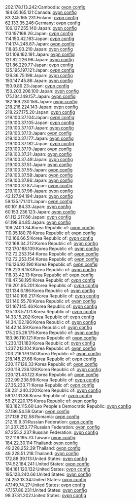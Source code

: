 202.178.113.242:Cambodia: [ovpn config](vpn/202_178_113_242.ovpn)  
184.65.165.121:Canada: [ovpn config](vpn/184_65_165_121.ovpn)  
83.245.165.231:Finland: [ovpn config](vpn/83_245_165_231.ovpn)  
62.133.35.246:Germany: [ovpn config](vpn/62_133_35_246.ovpn)  
106.137.255.140:Japan: [ovpn config](vpn/106_137_255_140.ovpn)  
113.197.168.26:Japan: [ovpn config](vpn/113_197_168_26.ovpn)  
114.150.42.183:Japan: [ovpn config](vpn/114_150_42_183.ovpn)  
114.174.248.87:Japan: [ovpn config](vpn/114_174_248_87.ovpn)  
118.83.93.210:Japan: [ovpn config](vpn/118_83_93_210.ovpn)  
121.109.162.191:Japan: [ovpn config](vpn/121_109_162_191.ovpn)  
121.82.226.96:Japan: [ovpn config](vpn/121_82_226_96.ovpn)  
121.86.229.77:Japan: [ovpn config](vpn/121_86_229_77.ovpn)  
125.195.197.121:Japan: [ovpn config](vpn/125_195_197_121.ovpn)  
126.36.75.198:Japan: [ovpn config](vpn/126_36_75_198.ovpn)  
150.147.45.86:Japan: [ovpn config](vpn/150_147_45_86.ovpn)  
150.9.89.23:Japan: [ovpn config](vpn/150_9_89_23.ovpn)  
153.203.206.100:Japan: [ovpn config](vpn/153_203_206_100.ovpn)  
175.134.149.157:Japan: [ovpn config](vpn/175_134_149_157.ovpn)  
182.169.230.156:Japan: [ovpn config](vpn/182_169_230_156.ovpn)  
218.216.224.143:Japan: [ovpn config](vpn/218_216_224_143.ovpn)  
218.227.175.20:Japan: [ovpn config](vpn/218_227_175_20.ovpn)  
219.100.37.104:Japan: [ovpn config](vpn/219_100_37_104.ovpn)  
219.100.37.105:Japan: [ovpn config](vpn/219_100_37_105.ovpn)  
219.100.37.107:Japan: [ovpn config](vpn/219_100_37_107.ovpn)  
219.100.37.13:Japan: [ovpn config](vpn/219_100_37_13.ovpn)  
219.100.37.177:Japan: [ovpn config](vpn/219_100_37_177.ovpn)  
219.100.37.182:Japan: [ovpn config](vpn/219_100_37_182.ovpn)  
219.100.37.19:Japan: [ovpn config](vpn/219_100_37_19.ovpn)  
219.100.37.31:Japan: [ovpn config](vpn/219_100_37_31.ovpn)  
219.100.37.49:Japan: [ovpn config](vpn/219_100_37_49.ovpn)  
219.100.37.51:Japan: [ovpn config](vpn/219_100_37_51.ovpn)  
219.100.37.55:Japan: [ovpn config](vpn/219_100_37_55.ovpn)  
219.100.37.58:Japan: [ovpn config](vpn/219_100_37_58.ovpn)  
219.100.37.86:Japan: [ovpn config](vpn/219_100_37_86.ovpn)  
219.100.37.87:Japan: [ovpn config](vpn/219_100_37_87.ovpn)  
219.100.37.96:Japan: [ovpn config](vpn/219_100_37_96.ovpn)  
42.127.94.194:Japan: [ovpn config](vpn/42_127_94_194.ovpn)  
59.135.171.101:Japan: [ovpn config](vpn/59_135_171_101.ovpn)  
60.101.84.33:Japan: [ovpn config](vpn/60_101_84_33.ovpn)  
60.153.236.123:Japan: [ovpn config](vpn/60_153_236_123.ovpn)  
61.112.217.66:Japan: [ovpn config](vpn/61_112_217_66.ovpn)  
61.198.64.85:Japan: [ovpn config](vpn/61_198_64_85.ovpn)  
106.240.1.34:Korea Republic of: [ovpn config](vpn/106_240_1_34.ovpn)  
110.35.180.78:Korea Republic of: [ovpn config](vpn/110_35_180_78.ovpn)  
112.166.66.5:Korea Republic of: [ovpn config](vpn/112_166_66_5.ovpn)  
112.168.34.212:Korea Republic of: [ovpn config](vpn/112_168_34_212.ovpn)  
112.170.188.109:Korea Republic of: [ovpn config](vpn/112_170_188_109.ovpn)  
112.72.253.154:Korea Republic of: [ovpn config](vpn/112_72_253_154.ovpn)  
112.72.253.154:Korea Republic of: [ovpn config](vpn/112_72_253_154.ovpn)  
116.126.92.190:Korea Republic of: [ovpn config](vpn/116_126_92_190.ovpn)  
118.223.6.153:Korea Republic of: [ovpn config](vpn/118_223_6_153.ovpn)  
118.33.42.13:Korea Republic of: [ovpn config](vpn/118_33_42_13.ovpn)  
118.47.58.195:Korea Republic of: [ovpn config](vpn/118_47_58_195.ovpn)  
119.201.95.201:Korea Republic of: [ovpn config](vpn/119_201_95_201.ovpn)  
121.134.6.186:Korea Republic of: [ovpn config](vpn/121_134_6_186.ovpn)  
121.140.109.217:Korea Republic of: [ovpn config](vpn/121_140_109_217.ovpn)  
121.140.55.78:Korea Republic of: [ovpn config](vpn/121_140_55_78.ovpn)  
121.167.145.46:Korea Republic of: [ovpn config](vpn/121_167_145_46.ovpn)  
125.133.57.171:Korea Republic of: [ovpn config](vpn/125_133_57_171.ovpn)  
14.33.15.202:Korea Republic of: [ovpn config](vpn/14_33_15_202.ovpn)  
14.34.102.196:Korea Republic of: [ovpn config](vpn/14_34_102_196.ovpn)  
14.42.14.59:Korea Republic of: [ovpn config](vpn/14_42_14_59.ovpn)  
175.205.26.175:Korea Republic of: [ovpn config](vpn/175_205_26_175.ovpn)  
183.96.110.121:Korea Republic of: [ovpn config](vpn/183_96_110_121.ovpn)  
1.230.131.183:Korea Republic of: [ovpn config](vpn/1_230_131_183.ovpn)  
1.237.213.104:Korea Republic of: [ovpn config](vpn/1_237_213_104.ovpn)  
203.216.179.150:Korea Republic of: [ovpn config](vpn/203_216_179_150.ovpn)  
218.148.27.68:Korea Republic of: [ovpn config](vpn/218_148_27_68.ovpn)  
220.117.126.33:Korea Republic of: [ovpn config](vpn/220_117_126_33.ovpn)  
220.118.226.128:Korea Republic of: [ovpn config](vpn/220_118_226_128.ovpn)  
220.121.43.122:Korea Republic of: [ovpn config](vpn/220_121_43_122.ovpn)  
222.99.238.99:Korea Republic of: [ovpn config](vpn/222_99_238_99.ovpn)  
27.35.233.71:Korea Republic of: [ovpn config](vpn/27_35_233_71.ovpn)  
58.231.240.220:Korea Republic of: [ovpn config](vpn/58_231_240_220.ovpn)  
59.17.131.36:Korea Republic of: [ovpn config](vpn/59_17_131_36.ovpn)  
59.27.220.175:Korea Republic of: [ovpn config](vpn/59_27_220_175.ovpn)  
183.182.115.60:Lao People's Democratic Republic: [ovpn config](vpn/183_182_115_60.ovpn)  
37.186.54.59:Qatar: [ovpn config](vpn/37_186_54_59.ovpn)  
217.138.212.58:Romania: [ovpn config](vpn/217_138_212_58.ovpn)  
212.19.9.31:Russian Federation: [ovpn config](vpn/212_19_9_31.ovpn)  
31.207.253.77:Russian Federation: [ovpn config](vpn/31_207_253_77.ovpn)  
87.255.2.237:Russian Federation: [ovpn config](vpn/87_255_2_237.ovpn)  
122.116.195.70:Taiwan: [ovpn config](vpn/122_116_195_70.ovpn)  
184.22.30.114:Thailand: [ovpn config](vpn/184_22_30_114.ovpn)  
49.228.252.39:Thailand: [ovpn config](vpn/49_228_252_39.ovpn)  
49.228.51.218:Thailand: [ovpn config](vpn/49_228_51_218.ovpn)  
172.88.39.113:United States: [ovpn config](vpn/172_88_39_113.ovpn)  
174.52.164.241:United States: [ovpn config](vpn/174_52_164_241.ovpn)  
184.181.120.132:United States: [ovpn config](vpn/184_181_120_132.ovpn)  
195.123.240.66:United States: [ovpn config](vpn/195_123_240_66.ovpn)  
24.253.13.34:United States: [ovpn config](vpn/24_253_13_34.ovpn)  
47.149.74.27:United States: [ovpn config](vpn/47_149_74_27.ovpn)  
47.157.86.231:United States: [ovpn config](vpn/47_157_86_231.ovpn)  
98.37.81.202:United States: [ovpn config](vpn/98_37_81_202.ovpn)  
